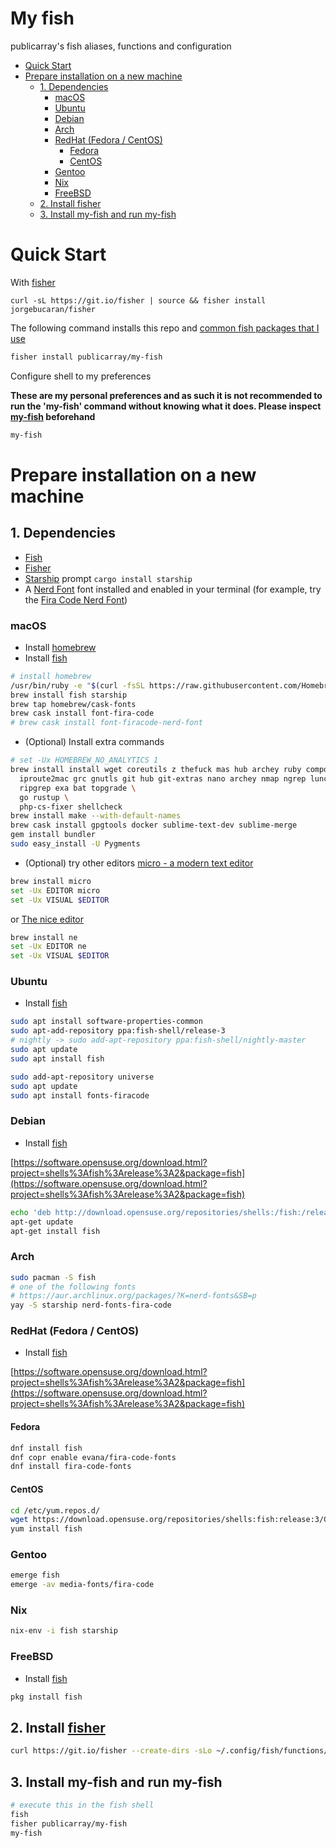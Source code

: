 # My fish

publicarray's fish aliases, functions and configuration

* [Quick Start](#quick-start)
* [Prepare installation on a new machine](#prepare-installation-on-a-new-machine)
    + [1. Dependencies](#1-dependencies)
        + [macOS](#macos)
        + [Ubuntu](#ubuntu)
        + [Debian](#debian)
        + [Arch](#arch)
        + [RedHat (Fedora / CentOS)](#redhat--fedora---centos-)
            - [Fedora](#fedora)
            - [CentOS](#centos)
        + [Gentoo](#gentoo)
        + [Nix](#nix)
        + [FreeBSD](#freebsd)
    * [2. Install fisher](#2-install-fisher)
    * [3. Install my-fish and run my-fish](#3-install-my-fish-and-run-my-fish)

# Quick Start

With [fisher](https://github.com/jorgebucaran/fisher)

```
curl -sL https://git.io/fisher | source && fisher install jorgebucaran/fisher
```

The following command installs this repo and [common fish packages that I use](https://github.com/publicarray/my-fish/blob/master/conf.d/my-fish.fish)

```sh
fisher install publicarray/my-fish
```

Configure shell to my preferences

**These are my personal preferences and as such it is not recommended to run the 'my-fish' command without knowing what it does. Please inspect [my-fish](https://github.com/publicarray/my-fish/blob/master/functions/my-fish.fish) beforehand**

```sh
my-fish
```

# Prepare installation on a new machine

## 1. Dependencies

* [Fish](http://fishshell.com)
* [Fisher](https://github.com/jorgebucaran/fisher)
* [Starship](https://starship.rs/) prompt `cargo install starship`
* A [Nerd Font](https://www.nerdfonts.com/) font installed and enabled in your terminal (for example, try the [Fira Code Nerd Font](https://www.nerdfonts.com/font-downloads))


### macOS

* Install [homebrew](https://brew.sh/)
* Install [fish](https://fishshell.com/#get_fish_osx)

```sh
# install homebrew
/usr/bin/ruby -e "$(curl -fsSL https://raw.githubusercontent.com/Homebrew/install/master/install)"
brew install fish starship
brew tap homebrew/cask-fonts
brew cask install font-fira-code
# brew cask install font-firacode-nerd-font
```

* (Optional) Install extra commands

```sh
# set -Ux HOMEBREW_NO_ANALYTICS 1
brew install install wget coreutils z thefuck mas hub archey ruby composer php yarn tree grep ack unar \
  iproute2mac grc gnutls git hub git-extras nano archey nmap ngrep lunchy terminal-notifier \
  ripgrep exa bat topgrade \
  go rustup \
  php-cs-fixer shellcheck
brew install make --with-default-names
brew cask install gpgtools docker sublime-text-dev sublime-merge
gem install bundler
sudo easy_install -U Pygments
```

* (Optional) try other editors [micro - a modern text editor](https://github.com/zyedidia/micro)

```sh
brew install micro
set -Ux EDITOR micro
set -Ux VISUAL $EDITOR
```

 or [The nice editor](http://ne.di.unimi.it)

```sh
brew install ne
set -Ux EDITOR ne
set -Ux VISUAL $EDITOR
```

### Ubuntu

* Install [fish](https://fishshell.com/#get_fish_linux)

```sh
sudo apt install software-properties-common
sudo apt-add-repository ppa:fish-shell/release-3
# nightly -> sudo add-apt-repository ppa:fish-shell/nightly-master
sudo apt update
sudo apt install fish

sudo add-apt-repository universe
sudo apt update
sudo apt install fonts-firacode
```

### Debian

* Install [fish](https://fishshell.com/#get_fish_linux)

[https://software.opensuse.org/download.html?project=shells%3Afish%3Arelease%3A2&package=fish](https://software.opensuse.org/download.html?project=shells%3Afish%3Arelease%3A2&package=fish)


```sh
echo 'deb http://download.opensuse.org/repositories/shells:/fish:/release:/3/Debian_9.0/ /' > /etc/apt/sources.list.d/fish.list
apt-get update
apt-get install fish
```

### Arch

```sh
sudo pacman -S fish
# one of the following fonts
# https://aur.archlinux.org/packages/?K=nerd-fonts&SB=p
yay -S starship nerd-fonts-fira-code
```

### RedHat (Fedora / CentOS)

* Install [fish](https://fishshell.com/#get_fish_linux)

[https://software.opensuse.org/download.html?project=shells%3Afish%3Arelease%3A2&package=fish](https://software.opensuse.org/download.html?project=shells%3Afish%3Arelease%3A2&package=fish)

#### Fedora

```sh
dnf install fish
dnf copr enable evana/fira-code-fonts
dnf install fira-code-fonts
```

#### CentOS

```sh
cd /etc/yum.repos.d/
wget https://download.opensuse.org/repositories/shells:fish:release:3/CentOS_8/shells:fish:release:3.repo
yum install fish
```

### Gentoo

```sh
emerge fish
emerge -av media-fonts/fira-code
```

### Nix

```sh
nix-env -i fish starship
```

### FreeBSD

* Install [fish](https://fishshell.com/#get_fish_bsd)

```sh
pkg install fish
```

## 2. Install [fisher](https://github.com/jorgebucaran/fisher)

```sh
curl https://git.io/fisher --create-dirs -sLo ~/.config/fish/functions/fisher.fish
```

## 3. Install my-fish and run my-fish

```sh
# execute this in the fish shell
fish
fisher publicarray/my-fish
my-fish
```
